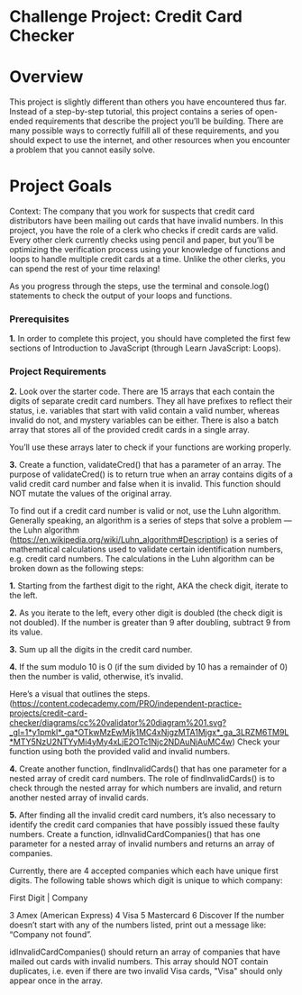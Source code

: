 # Challenge Project: Credit Card Checker

# Overview
This project is slightly different than others you have encountered thus far. Instead of a step-by-step tutorial, this project contains a series of open-ended requirements that describe the project you’ll be building. There are many possible ways to correctly fulfill all of these requirements, and you should expect to use the internet, and other resources when you encounter a problem that you cannot easily solve.

# Project Goals

Context: The company that you work for suspects that credit card distributors have been mailing out cards that have invalid numbers. In this project, you have the role of a clerk who checks if credit cards are valid. Every other clerk currently checks using pencil and paper, but you’ll be optimizing the verification process using your knowledge of functions and loops to handle multiple credit cards at a time. Unlike the other clerks, you can spend the rest of your time relaxing!

As you progress through the steps, use the terminal and console.log() statements to check the output of your loops and functions.

### Prerequisites

**1.** In order to complete this project, you should have completed the first few sections of Introduction to JavaScript (through Learn JavaScript: Loops).

### Project Requirements

**2.** Look over the starter code. There are 15 arrays that each contain the digits of separate credit card numbers. They all have prefixes to reflect their status, i.e. variables that start with valid contain a valid number, whereas invalid do not, and mystery variables can be either. There is also a batch array that stores all of the provided credit cards in a single array.

You’ll use these arrays later to check if your functions are working properly.

**3.** Create a function, validateCred() that has a parameter of an array. The purpose of validateCred() is to return true when an array contains digits of a valid credit card number and false when it is invalid. This function should NOT mutate the values of the original array.

To find out if a credit card number is valid or not, use the Luhn algorithm. Generally speaking, an algorithm is a series of steps that solve a problem — the Luhn algorithm (https://en.wikipedia.org/wiki/Luhn_algorithm#Description) is a series of mathematical calculations used to validate certain identification numbers, e.g. credit card numbers. The calculations in the Luhn algorithm can be broken down as the following steps:

 **1.** Starting from the farthest digit to the right, AKA the check digit, iterate to the left.
 
 **2.** As you iterate to the left, every other digit is doubled (the check digit is not doubled).  If the number is greater than 9 after doubling, subtract 9 from its value.
 
 **3.** Sum up all the digits in the credit card number.
 
 **4.** If the sum modulo 10 is 0 (if the sum divided by 10 has a remainder of 0) then the number is valid, otherwise, it’s invalid.

Here’s a visual that outlines the steps. (https://content.codecademy.com/PRO/independent-practice-projects/credit-card-checker/diagrams/cc%20validator%20diagram%201.svg?_gl=1*y1pmkl*_ga*OTkwMzEwMjk1MC4xNjgzMTA1Mjgx*_ga_3LRZM6TM9L*MTY5NzU2NTYyMi4yMy4xLjE2OTc1Njc2NDAuNjAuMC4w) Check your function using both the provided valid and invalid numbers.

**4.** Create another function, findInvalidCards() that has one parameter for a nested array of credit card numbers. The role of findInvalidCards() is to check through the nested array for which numbers are invalid, and return another nested array of invalid cards.

**5.** After finding all the invalid credit card numbers, it’s also necessary to identify the credit card companies that have possibly issued these faulty numbers. Create a function, idInvalidCardCompanies() that has one parameter for a nested array of invalid numbers and returns an array of companies.

Currently, there are 4 accepted companies which each have unique first digits. The following table shows which digit is unique to which company:

First Digit | Company

3  Amex (American Express)
4	            Visa
5	Mastercard
6	Discover
If the number doesn’t start with any of the numbers listed, print out a message like: “Company not found”.

idInvalidCardCompanies() should return an array of companies that have mailed out cards with invalid numbers. This array should NOT contain duplicates, i.e. even if there are two invalid Visa cards, "Visa" should only appear once in the array.

